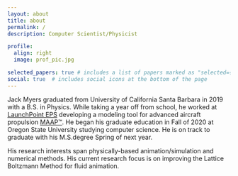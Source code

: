 ```yaml
---
layout: about
title: about
permalink: /
description: Computer Scientist/Physicist

profile:
  align: right
  image: prof_pic.jpg

selected_papers: true # includes a list of papers marked as "selected={true}"
social: true  # includes social icons at the bottom of the page
---
```


Jack Myers graduated from University of California Santa Barbara in 2019 with a B.S. in Physics. While taking a year off from school, he worked at [LaunchPoint EPS](https://launchpointeps.com/) developing a modeling tool for advanced aircraft propulsion [MAAP™](https://launchpointeps.com/maap/). He began his graduate education in Fall of 2020 at Oregon State University studying computer science. He is on track to graduate with his M.S.degree Spring of next year.

His research interests span physically-based animation/simulation and numerical methods. His current research focus is on improving the Lattice Boltzmann Method for fluid animation.
